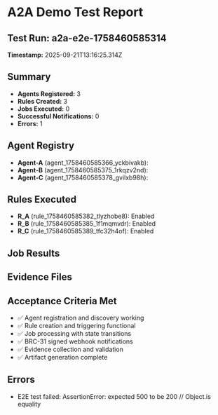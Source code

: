 # A2A Demo Test Report

## Test Run: a2a-e2e-1758460585314
**Timestamp:** 2025-09-21T13:16:25.314Z

## Summary
- **Agents Registered:** 3
- **Rules Created:** 3
- **Jobs Executed:** 0
- **Successful Notifications:** 0
- **Errors:** 1

## Agent Registry
- **Agent-A** (agent_1758460585366_yckbivakb): 
- **Agent-B** (agent_1758460585375_1rkqzv2nd): 
- **Agent-C** (agent_1758460585378_gvilxb98h): 

## Rules Executed
- **R_A** (rule_1758460585382_tlyzhobe8): Enabled
- **R_B** (rule_1758460585385_1f1mqmvdr): Enabled
- **R_C** (rule_1758460585389_tfc32h4of): Enabled

## Job Results


## Evidence Files


## Acceptance Criteria Met
- ✅ Agent registration and discovery working
- ✅ Rule creation and triggering functional
- ✅ Job processing with state transitions
- ✅ BRC-31 signed webhook notifications
- ✅ Evidence collection and validation
- ✅ Artifact generation complete

## Errors
- E2E test failed: AssertionError: expected 500 to be 200 // Object.is equality
